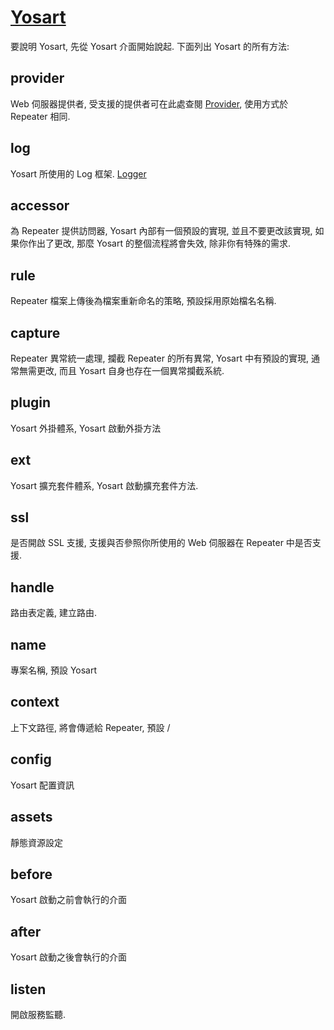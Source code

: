 

# [Yosart](https://github.com/fewensa/enoa/blob/master/enoa-yosart/src/main/java/io/enoa/yosart/Yosart.java "Yosart.java")

要說明 Yosart, 先從 Yosart 介面開始說起. 下面列出 Yosart 的所有方法:

## provider

Web 伺服器提供者, 受支援的提供者可在此處查閱 [Provider](#Provider), 使用方式於 Repeater 相同.

## log

Yosart 所使用的 Log 框架. [Logger](#Logger)

## accessor

為 Repeater 提供訪問器, Yosart 內部有一個預設的實現, 並且不要更改該實現, 如果你作出了更改, 那麼 Yosart 的整個流程將會失效, 除非你有特殊的需求.

## rule

Repeater 檔案上傳後為檔案重新命名的策略, 預設採用原始檔名名稱.

## capture

Repeater 異常統一處理, 攔截 Repeater 的所有異常, Yosart 中有預設的實現, 通常無需更改, 而且 Yosart 自身也存在一個異常攔截系統.

## plugin

Yosart 外掛體系, Yosart 啟動外掛方法

## ext

Yosart 擴充套件體系, Yosart 啟動擴充套件方法.

## ssl

是否開啟 SSL 支援, 支援與否參照你所使用的 Web 伺服器在 Repeater 中是否支援.

## handle

路由表定義, 建立路由.

## name

專案名稱, 預設 Yosart

## context

上下文路徑, 將會傳遞給 Repeater, 預設 /

## config

Yosart 配置資訊

## assets

靜態資源設定

## before

Yosart 啟動之前會執行的介面

## after

Yosart 啟動之後會執行的介面

## listen

開啟服務監聽.

